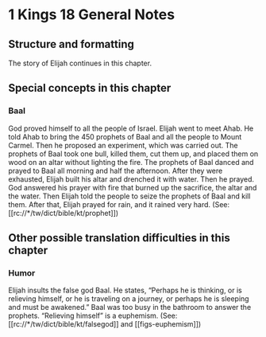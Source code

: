 # 1 Kings 18 General Notes
## Structure and formatting

The story of Elijah continues in this chapter.

## Special concepts in this chapter

### Baal
God proved himself to all the people of Israel. Elijah went to meet Ahab. He told Ahab to bring the 450 prophets of Baal and all the people to Mount Carmel. Then he proposed an experiment, which was carried out. The prophets of Baal took one bull, killed them, cut them up, and placed them on wood on an altar without lighting the fire. The prophets of Baal danced and prayed to Baal all morning and half the afternoon. After they were exhausted, Elijah built his altar and drenched it with water. Then he prayed. God answered his prayer with fire that burned up the sacrifice, the altar and the water. Then Elijah told the people to seize the prophets of Baal and kill them. After that, Elijah prayed for rain, and it rained very hard. (See: [[rc://*/tw/dict/bible/kt/prophet]])

## Other possible translation difficulties in this chapter
### Humor

Elijah insults the false god Baal. He states, “Perhaps he is thinking, or is relieving himself, or he is traveling on a journey, or perhaps he is sleeping and must be awakened.” Baal was too busy in the bathroom to answer the prophets. “Relieving himself” is a euphemism. (See: [[rc://*/tw/dict/bible/kt/falsegod]] and [[figs-euphemism]])
